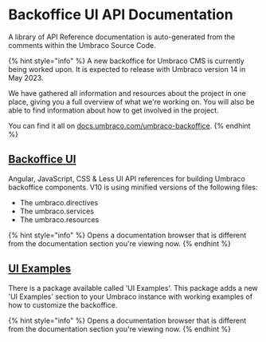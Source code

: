 # Backoffice UI API Documentation

A library of API Reference documentation is auto-generated from the comments within the Umbraco Source Code.

{% hint style="info" %}
A new backoffice for Umbraco CMS is currently being worked upon. It is expected to release with Umbraco version 14 in May 2023.

We have gathered all information and resources about the project in one place, giving you a full overview of what we're working on. You will also be able to find information about how to get involved in the project.

You can find it all on [docs.umbraco.com/umbraco-backoffice](https://docs.umbraco.com/umbraco-backoffice).
{% endhint %}

## [Backoffice UI](https://apidocs.umbraco.com/v12/ui)

Angular, JavaScript, CSS & Less UI API references for building Umbraco backoffice components. V10 is using minified versions of the following files:

* The umbraco.directives
* The umbraco.services
* The umbraco.resources

{% hint style="info" %}
Opens a documentation browser that is different from the documentation section you're viewing now.
{% endhint %}

## [UI Examples](https://our.umbraco.com/packages/developer-tools/ui-examples/)

There is a package available called 'UI Examples'. This package adds a new 'UI Examples' section to your Umbraco instance with working examples of how to customize the backoffice.

{% hint style="info" %}
Opens a documentation browser that is different from the documentation section you're viewing now.
{% endhint %}
